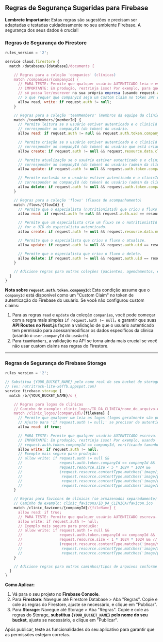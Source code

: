 ## Regras de Segurança Sugeridas para Firebase

**Lembrete Importante:** Estas regras são sugestões e precisam ser adaptadas e testadas cuidadosamente no seu ambiente Firebase. A segurança dos seus dados é crucial!

### Regras de Segurança do Firestore

```javascript
rules_version = '2';

service cloud.firestore {
  match /databases/{database}/documents {

    // Regras para a coleção 'companies' (clínicas)
    match /companies/{companyId} {
      // PARA TESTE: Permite que qualquer usuário AUTENTICADO leia e escreva.
      // IMPORTANTE: Em produção, restrinja isso! Por exemplo, para que um usuário
      // só possa ler/escrever na sua própria empresa (usando request.auth.token.companyId == companyId,
      // o que requer que companyId seja um Custom Claim no token JWT do usuário).
      allow read, write: if request.auth != null;
    }

    // Regras para a coleção 'teamMembers' (membros da equipe da clínica)
    match /teamMembers/{memberId} {
      // Permite leitura se o usuário estiver autenticado e o clinicId do membro
      // corresponder ao companyId (do token) do usuário.
      allow read: if request.auth != null && request.auth.token.companyId == resource.data.clinicId;

      // Permite criação se o usuário estiver autenticado e o clinicId do novo membro
      // corresponder ao companyId (do token) do usuário que está criando (admin da clínica).
      allow create: if request.auth != null && request.resource.data.clinicId == request.auth.token.companyId;

      // Permite atualização se o usuário estiver autenticado e o clinicId do membro
      // corresponder ao companyId (do token) do usuário (admin da clínica).
      allow update: if request.auth != null && request.auth.token.companyId == resource.data.clinicId;

      // Permite exclusão se o usuário estiver autenticado e o clinicId do membro
      // corresponder ao companyId (do token) do usuário (admin da clínica).
      allow delete: if request.auth != null && request.auth.token.companyId == resource.data.clinicId;
    }

    // Regras para a coleção 'flows' (fluxos de acompanhamento)
    match /flows/{flowId} {
      // Permite que o especialista (nutritionistId) que criou o fluxo o leia.
      allow read: if request.auth != null && request.auth.uid == resource.data.nutritionistId;

      // Permite que um especialista crie um fluxo se o nutritionistId do novo fluxo
      // for o UID do especialista autenticado.
      allow create: if request.auth != null && request.resource.data.nutritionistId == request.auth.uid;

      // Permite que o especialista que criou o fluxo o atualize.
      allow update: if request.auth != null && request.auth.uid == resource.data.nutritionistId;

      // Permite que o especialista que criou o fluxo o delete.
      allow delete: if request.auth != null && request.auth.uid == resource.data.nutritionistId;
    }

    // Adicione regras para outras coleções (pacientes, agendamentos, etc.) aqui.
  }
}
```

**Nota sobre `request.auth.token.companyId`:**
Esta condição assume que o `companyId` está disponível como um "Custom Claim" no token de autenticação do Firebase do usuário. Se você não configurou custom claims:
1.  Para as regras `read` e `update` da coleção `companies`, você pode começar com a regra mais simples `if request.auth != null;` e garantir que suas **API Routes no Next.js** façam a validação de que o usuário autenticado tem permissão para acessar/modificar os dados específicos da clínica (usando o `user.companyId` do `useAuth`).
2.  Para `teamMembers`, a validação na API se torna ainda mais crucial se você não usar custom claims nas regras do Firestore.

---

### Regras de Segurança do Firebase Storage

```javascript
rules_version = '2';

// Substitua {YOUR_BUCKET_NAME} pelo nome real do seu bucket de storage
// (ex: nutritrack-lite-x6ffb.appspot.com)
service firebase.storage {
  match /b/{YOUR_BUCKET_NAME}/o {

    // Regras para logos de clínicas
    // Caminho de exemplo: clinic_logos/ID_DA_CLINICA/nome_do_arquivo.ext
    match /clinic_logos/{companyId}/{fileName} {
      // Permite que qualquer um leia os logos (logos geralmente são públicos).
      // Ajuste para 'if request.auth != null;' se precisar de autenticação para ler.
      allow read: if true;

      // PARA TESTE: Permite que qualquer usuário AUTENTICADO escreva.
      // IMPORTANTE: Em produção, restrinja isso! Por exemplo, usando
      // request.auth.token.companyId == companyId, verificando tamanho e tipo do arquivo.
      allow write: if request.auth != null;
      // Exemplo mais seguro para produção:
      // allow write: if request.auth != null &&
      //                 request.auth.token.companyId == companyId &&
      //                 request.resource.size < 5 * 1024 * 1024 &&
      //                 (request.resource.contentType.matches('image/jpeg') ||
      //                  request.resource.contentType.matches('image/png') ||
      //                  request.resource.contentType.matches('image/gif') ||
      //                  request.resource.contentType.matches('image/webp'));
    }

    // Regras para favicons de clínicas (se armazenados separadamente)
    // Caminho de exemplo: clinic_favicons/ID_DA_CLINICA/favicon.ico
    match /clinic_favicons/{companyId}/{fileName} {
      allow read: if true;
      // PARA TESTE: Permite que qualquer usuário AUTENTICADO escreva.
      allow write: if request.auth != null;
      // Exemplo mais seguro para produção:
      // allow write: if request.auth != null &&
      //                 request.auth.token.companyId == companyId &&
      //                 request.resource.size < 1 * 1024 * 1024 && // Favicons são menores
      //                 (request.resource.contentType.matches('image/vnd.microsoft.icon') ||
      //                  request.resource.contentType.matches('image/x-icon') ||
      //                  request.resource.contentType.matches('image/png'));
    }

    // Adicione regras para outros caminhos/tipos de arquivos conforme necessário.
  }
}
```

**Como Aplicar:**
1.  Vá para o seu projeto no **Firebase Console**.
2.  Para **Firestore**: Navegue até Firestore Database > Aba "Regras". Copie e cole as regras do Firestore, ajuste se necessário, e clique em "Publicar".
3.  Para **Storage**: Navegue até Storage > Aba "Regras". Copie e cole as regras do Storage, **substitua `{YOUR_BUCKET_NAME}` pelo nome do seu bucket**, ajuste se necessário, e clique em "Publicar".

Após publicar, teste as funcionalidades do seu aplicativo para garantir que as permissões estejam corretas.
    
    

